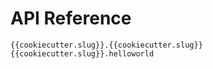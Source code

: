 # API Reference

```@docs
{{cookiecutter.slug}}.{{cookiecutter.slug}}
{{cookiecutter.slug}}.helloworld
```
